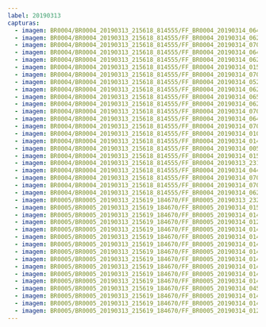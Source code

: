 ```yaml
---
label: 20190313
capturas:
  - imagem: BR0004/BR0004_20190313_215618_814555/FF_BR0004_20190314_064834_714_0631808.fits_maxpixel.jpg
  - imagem: BR0004/BR0004_20190313_215618_814555/FF_BR0004_20190314_062735_135_0606720.fits_maxpixel.jpg
  - imagem: BR0004/BR0004_20190313_215618_814555/FF_BR0004_20190314_070317_842_0649216.fits_maxpixel.jpg
  - imagem: BR0004/BR0004_20190313_215618_814555/FF_BR0004_20190314_064847_528_0632064.fits_maxpixel.jpg
  - imagem: BR0004/BR0004_20190313_215618_814555/FF_BR0004_20190314_062616_704_0605184.fits_maxpixel.jpg
  - imagem: BR0004/BR0004_20190313_215618_814555/FF_BR0004_20190314_015639_921_0284416.fits_maxpixel.jpg
  - imagem: BR0004/BR0004_20190313_215618_814555/FF_BR0004_20190314_070528_125_0651776.fits_maxpixel.jpg
  - imagem: BR0004/BR0004_20190313_215618_814555/FF_BR0004_20190314_052915_597_0537600.fits_maxpixel.jpg
  - imagem: BR0004/BR0004_20190313_215618_814555/FF_BR0004_20190314_062747_919_0606976.fits_maxpixel.jpg
  - imagem: BR0004/BR0004_20190313_215618_814555/FF_BR0004_20190314_065007_030_0633600.fits_maxpixel.jpg
  - imagem: BR0004/BR0004_20190313_215618_814555/FF_BR0004_20190314_062839_149_0608000.fits_maxpixel.jpg
  - imagem: BR0004/BR0004_20190313_215618_814555/FF_BR0004_20190314_070252_207_0648704.fits_maxpixel.jpg
  - imagem: BR0004/BR0004_20190313_215618_814555/FF_BR0004_20190314_064941_420_0633088.fits_maxpixel.jpg
  - imagem: BR0004/BR0004_20190313_215618_814555/FF_BR0004_20190314_070424_130_0650496.fits_maxpixel.jpg
  - imagem: BR0004/BR0004_20190313_215618_814555/FF_BR0004_20190314_010046_009_0217600.fits_maxpixel.jpg
  - imagem: BR0004/BR0004_20190313_215618_814555/FF_BR0004_20190314_014520_806_0270848.fits_maxpixel.jpg
  - imagem: BR0004/BR0004_20190313_215618_814555/FF_BR0004_20190314_005651_001_0213248.fits_maxpixel.jpg
  - imagem: BR0004/BR0004_20190313_215618_814555/FF_BR0004_20190314_015614_314_0283904.fits_maxpixel.jpg
  - imagem: BR0004/BR0004_20190313_215618_814555/FF_BR0004_20190313_231112_696_0087296.fits_maxpixel.jpg
  - imagem: BR0004/BR0004_20190313_215618_814555/FF_BR0004_20190314_044007_554_0479232.fits_maxpixel.jpg
  - imagem: BR0004/BR0004_20190313_215618_814555/FF_BR0004_20190314_070619_369_0652800.fits_maxpixel.jpg
  - imagem: BR0004/BR0004_20190313_215618_814555/FF_BR0004_20190314_070213_788_0647936.fits_maxpixel.jpg
  - imagem: BR0004/BR0004_20190313_215618_814555/FF_BR0004_20190314_062720_751_0606464.fits_maxpixel.jpg
  - imagem: BR0005/BR0005_20190313_215619_184670/FF_BR0005_20190313_232745_943_0107008.fits_maxpixel.jpg
  - imagem: BR0005/BR0005_20190313_215619_184670/FF_BR0005_20190314_015005_361_0274176.fits_maxpixel.jpg
  - imagem: BR0005/BR0005_20190313_215619_184670/FF_BR0005_20190314_014848_493_0272640.fits_maxpixel.jpg
  - imagem: BR0005/BR0005_20190313_215619_184670/FF_BR0005_20190314_012626_779_0246016.fits_maxpixel.jpg
  - imagem: BR0005/BR0005_20190313_215619_184670/FF_BR0005_20190314_014914_113_0273152.fits_maxpixel.jpg
  - imagem: BR0005/BR0005_20190313_215619_184670/FF_BR0005_20190314_014419_492_0267264.fits_maxpixel.jpg
  - imagem: BR0005/BR0005_20190313_215619_184670/FF_BR0005_20190314_014731_638_0271104.fits_maxpixel.jpg
  - imagem: BR0005/BR0005_20190313_215619_184670/FF_BR0005_20190314_014810_073_0271872.fits_maxpixel.jpg
  - imagem: BR0005/BR0005_20190313_215619_184670/FF_BR0005_20190314_014744_444_0271360.fits_maxpixel.jpg
  - imagem: BR0005/BR0005_20190313_215619_184670/FF_BR0005_20190314_014406_685_0267008.fits_maxpixel.jpg
  - imagem: BR0005/BR0005_20190313_215619_184670/FF_BR0005_20190314_014901_305_0272896.fits_maxpixel.jpg
  - imagem: BR0005/BR0005_20190313_215619_184670/FF_BR0005_20190314_014718_829_0270848.fits_maxpixel.jpg
  - imagem: BR0005/BR0005_20190313_215619_184670/FF_BR0005_20190314_045258_327_0492544.fits_maxpixel.jpg
  - imagem: BR0005/BR0005_20190313_215619_184670/FF_BR0005_20190314_014835_734_0272384.fits_maxpixel.jpg
  - imagem: BR0005/BR0005_20190313_215619_184670/FF_BR0005_20190314_014822_883_0272128.fits_maxpixel.jpg
  - imagem: BR0005/BR0005_20190313_215619_184670/FF_BR0005_20190314_012652_418_0246528.fits_maxpixel.jpg
---
```

